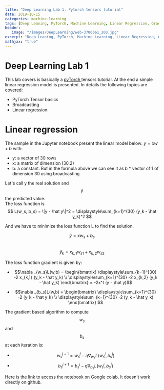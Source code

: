 ```yaml
---
title: "Deep Learning Lab 1: Pytorch tensors tutorial"
date: 2019-10-15
categories: machine-learning
tags: [Deep Leaning, PyTorch, Machine Learning, Linear Regression, Gradient, Tensors]
header: 
   image: "/images/DeepLearning/web-3706561_200.jpg"
excerpt: "Deep Leaning, PyTorch, Machine Learning, Linear Regression, Gradient, Tensors"
mathjax: "true"
---
```


# Deep Learning Lab 1
This lab covers is basically a <a href="https://pytorch.org/">pyTorch </a> tensors tutorial. At the end a simple linear regression model is presented. In details the following topics are covered: 
* PyTorch Tensor basics
* Broadcasting 
* Linear regression

# Linear regression 
The sample in the Jupyter notebook present the linear model below: 
$y = x w + b$ 
with:   
* y: a vector of 30 rows   
* x: a matrix of dimension (30,2)   
* b: a constant. But in the formula above we can see it as b * vector of 1 of dimension 30 using broadcasting  

Let's call y the real solution and $$\hat y$$ the predicted value.  
The loss function is $$ L(w_s, b_s) = \|y - \hat y\|^2 = \displaystyle\sum_{k=1}^{30} (y_k - \hat y_k)^2 $$  

And we have to minimize the loss function L to find the solution. 

$$\hat y = x w_s + b_s $$   
$$\hat y_k = x_{k,1} w_{s1} + x_{k,2} w_{s2} $$    

The loss function gradient is given by:   
* $$\nabla _{w_s}L(w,b) =  \begin{bmatrix}
                          \displaystyle\sum_{k=1}^{30} -2 x_{k,1} (y_k - \hat y_k) \\
                          \displaystyle\sum_{k=1}^{30} -2 x_{k,2} (y_k - \hat y_k)
						\end{bmatrix} = -2x^t (y - \hat y)$$    

* $$\nabla _{b_s}L(w,b) =  \begin{bmatrix}
                          \displaystyle\sum_{k=1}^{30} -2  (y_k - \hat y_k) \\
                          \displaystyle\sum_{k=1}^{30} -2  (y_k - \hat y_k)
						\end{bmatrix} $$  
  
The gradient based algorithm to compute $$w_s$$ and $$b_s$$ at each iteration is: 
* $$w_s^{j+1} = w_s^j - \eta \nabla _{w_s}L(w_s^j,b_s^j)$$ 
* $$b_s^{j+1} = b_s^j - \eta \nabla _{b_s}L(w_s^j,b_s^j)$$  

   

Here is the <a href="https://colab.research.google.com/drive/1T6x-ToztavZ1DJf5FBFDQQA54rm6xo6q">link</a> to access the notebook on Google colab. It doesn't work directly on github. 





